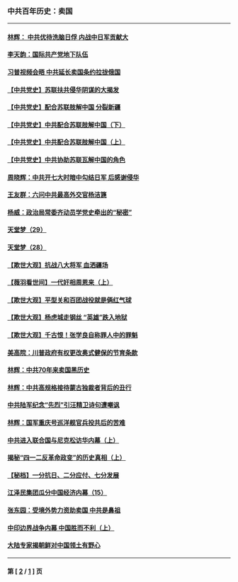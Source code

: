 ### 中共百年历史：卖国
---
#### [林辉： 中共优待洗脑日俘 内战中日军贡献大](../../pages/nf1176117/n13624644.md?09180430) 
#### [李天韵：国际共产党地下队伍](../../pages/nf1176117/n13611808.md?09180430) 
#### [习普视频会晤 中共延长卖国条约拉拢俄国](../../pages/nf1176117/n13060971.md?09180430) 
#### [【中共党史】苏联扶共侵华阴谋的大揭发](../../pages/nf1176117/n13056050.md?09180430) 
#### [【中共党史】配合苏联肢解中国 分裂新疆](../../pages/nf1176117/n13040700.md?09180430) 
#### [【中共党史】中共配合苏联肢解中国（下）](../../pages/nf1176117/n13035660.md?09180430) 
#### [【中共党史】中共配合苏联肢解中国（上）](../../pages/nf1176117/n13030262.md?09180430) 
#### [【中共党史】中共协助苏联瓦解中国的角色](../../pages/nf1176117/n13018109.md?09180430) 
#### [周晓辉：中共开七大时暗中勾结日军 后感谢侵华](../../pages/nf1176117/n12921960.md?09180430) 
#### [王友群：六问中共最高外交官杨洁篪](../../pages/nf1176117/n12836495.md?09180430) 
#### [杨威：政治局常委齐动员学党史牵出的“秘密”](../../pages/nf1176117/n12764642.md?09180430) 
#### [天堂梦（29）](../../pages/nf1176117/n12408465.md?09180430) 
#### [天堂梦（28）](../../pages/nf1176117/n12408309.md?09180430) 
#### [【欺世大观】抗战八大将军 血洒疆场](../../pages/nf1176117/n12357044.md?09180430) 
#### [【薇羽看世间】一代奸相周恩来（上）](../../pages/nf1176117/n12401109.md?09180430) 
#### [【欺世大观】平型关和百团战役就是俩红气球](../../pages/nf1176117/n12359157.md?09180430) 
#### [【欺世大观】杨虎城走钢丝 “英雄”跌入地狱](../../pages/nf1176117/n12358840.md?09180430) 
#### [【欺世大观】千古恨！张学良自称罪人中的罪魁](../../pages/nf1176117/n12358629.md?09180430) 
#### [美高院：川普政府有权更改奥式健保的节育条款](../../pages/nf1176117/n12242171.md?09180430) 
#### [林辉：中共70年来卖国黑历史](../../pages/nf1176117/n11552181.md?09180430) 
#### [林辉：中共高规格接待蒙古独裁者背后的丑行](../../pages/nf1176117/n11225005.md?09180430) 
#### [中共陆军纪念“先烈”引汪精卫诗句遭嘲讽](../../pages/nf1176117/n11153345.md?09180430) 
#### [林辉：国军重庆号巡洋舰官兵投共后的苦难](../../pages/nf1176117/n10997801.md?09180430) 
#### [中共进入联合国与尼克松访华内幕（上）](../../pages/nf1176117/n10138788.md?09180430) 
#### [揭秘“四一二反革命政变”的历史真相（上）](../../pages/nf1176117/n9996650.md?09180430) 
#### [【秘档】一分抗日、二分应付、七分发展](../../pages/nf1176117/n9331484.md?09180430) 
#### [江泽民集团瓜分中国经济内幕（15）](../../pages/nf1176117/n9268584.md?09180430) 
#### [张东园：受境外势力资助卖国 中共是鼻祖](../../pages/nf1176117/n9272480.md?09180430) 
#### [中印边界战争内幕 中国胜而不利（上）](../../pages/nf1176117/n9252458.md?09180430) 
#### [大陆专家揭朝鲜对中国领土有野心](../../pages/nf1176117/n9074056.md?09180430) 

---
#### 第 [ [2](./2.md?09180430) / [1](./1.md?09180430) ] 页
